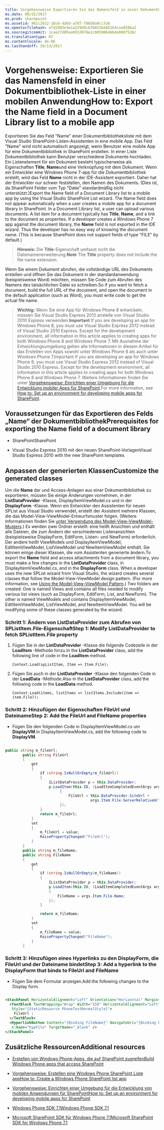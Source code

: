 ```yaml
---
title: Vorgehensweise Exportieren Sie das Namensfeld in einer Dokumentbibliothek-Liste in einer mobilen Anwendung
ms.date: 09/25/2017
ms.prod: sharepoint
ms.assetid: 901c2012-18c6-4dbd-a787-f8650a0cc7a8
ms.openlocfilehash: e7d2d65e3e1a229d0cbf6853be86264caa850ba2
ms.sourcegitcommit: 1cae27d85ee691d976e2c085986466de088f526c
ms.translationtype: HT
ms.contentlocale: de-DE
ms.lasthandoff: 10/13/2017
---
```

# <a name="how-to-export-the-name-field-in-a-document-library-list-to-a-mobile-app"></a><span data-ttu-id="6a57c-102">Vorgehensweise: Exportieren Sie das Namensfeld in einer Dokumentbibliothek-Liste in einer mobilen Anwendung</span><span class="sxs-lookup"><span data-stu-id="6a57c-102">How to: Export the Name field in a Document Library list to a mobile app</span></span>
<span data-ttu-id="6a57c-p101">Exportieren Sie das Feld "Name" einer Dokumentbibliotheksliste mit dem Visual Studio SharePoint-Listen-Assistenten in eine mobile App. Das Feld "Name" wird nicht automatisch angezeigt, wenn Benutzer eine mobile App für eine Dokumentbibliothek in SharePoint erstellen. In einer Liste Dokumentbibliothek kann Benutzer verschiedene Dokumente hochladen. Ein Listenelement für ein Dokument besteht typischerweise als Eigenschaften **Title**, **Name**und eine Verknüpfung mit dem Dokument. Wenn ein Entwickler eine Windows Phone 7-app für die Dokumentbibliothek erstellt, wird das Feld **Name** nicht in der IDE-Assistent exportiert. Daher hat der Entwickler nur schwer feststellen, den Namen des Dokuments. (Dies ist, da SharePoint Felder vom Typ "Datei" standardmäßig nicht unterstützt.)</span><span class="sxs-lookup"><span data-stu-id="6a57c-p101">Export the Name field of a Document Library list to a mobile app by using the Visual Studio SharePoint List wizard. The Name field does not appear automatically when a user creates a mobile app for a document library in SharePoint. In a Document Library list, a user can upload various documents. A list item for a document typically has **Title**, **Name**, and a link to the document as properties. If a developer creates a Windows Phone 7 app against the document library, the **Name** field is not exported in the IDE wizard. Thus the developer has no easy way of knowing the document name. (This is because SharePoint does not support fields of type "FILE" by default.)</span></span>
  
    
    


> <span data-ttu-id="6a57c-110">**Hinweis:** Die **Title**-Eigenschaft umfasst nicht die Dateinamenerweiterung.</span><span class="sxs-lookup"><span data-stu-id="6a57c-110">**Note** The **Title** property does not include the file name extension.</span></span>
  
    
    


<span data-ttu-id="6a57c-111">Wenn Sie einem Dokument abrufen, die vollständige URL des Dokuments erstellen und öffnen Sie das Dokument in der standardanwendung (beispielsweise Word) möchten, müssen Sie Code zum Abrufen des Namens des tatsächlichen Datei so schreiben.</span><span class="sxs-lookup"><span data-stu-id="6a57c-111">So if you want to fetch a document, build the full URL of the document, and open the document in the default application (such as Word), you must write code to get the actual file name.</span></span>
  
    
    


> <span data-ttu-id="6a57c-112">**Wichtig:** Wenn Sie eine App für Windows Phone 8 entwickeln, müssen Sie Visual Studio Express 2012 anstelle von Visual Studio 2010 Express verwenden.</span><span class="sxs-lookup"><span data-stu-id="6a57c-112">**Important** If you are developing an app for Windows Phone 8, you must use Visual Studio Express 2012 instead of Visual Studio 2010 Express. Except for the development environment, all information in this article applies to creating apps for both Windows Phone 8 and Windows Phone 7.</span></span> <span data-ttu-id="6a57c-113">Mit Ausnahme der Entwicklungsumgebung gelten alle Informationen in diesem Artikel für das Erstellen von Apps sowohl unter Windows Phone 8 als auch unter Windows Phone 7.</span><span class="sxs-lookup"><span data-stu-id="6a57c-113">Important If you are developing an app for Windows Phone 8, you must use Visual Studio Express 2012 instead of Visual Studio 2010 Express. Except for the development environment, all information in this article applies to creating apps for both Windows Phone 8 and Windows Phone 7.</span></span> <span data-ttu-id="6a57c-114">Weitere Informationen finden Sie unter [Vorgehensweise: Einrichten einer Umgebung für die Entwicklung mobiler Apps für SharePoint](how-to-set-up-an-environment-for-developing-mobile-apps-for-sharepoint.md).</span><span class="sxs-lookup"><span data-stu-id="6a57c-114">For more information, see  [How to: Set up an environment for developing mobile apps for SharePoint](how-to-set-up-an-environment-for-developing-mobile-apps-for-sharepoint.md).</span></span> 
  
    
    


## <a name="prerequisites-for-exporting-the-name-field-of-a-document-library"></a><span data-ttu-id="6a57c-115">Voraussetzungen für das Exportieren des Felds „Name“ der Dokumentbibliothek</span><span class="sxs-lookup"><span data-stu-id="6a57c-115">Prerequisites for exporting the Name field of a document library</span></span>


- <span data-ttu-id="6a57c-116">SharePoint</span><span class="sxs-lookup"><span data-stu-id="6a57c-116">SharePoint</span></span>
    
  
- <span data-ttu-id="6a57c-117">Visual Studio Express 2010 mit den neuen SharePoint-Vorlagen</span><span class="sxs-lookup"><span data-stu-id="6a57c-117">Visual Studio Express 2010 with the new SharePoint templates</span></span>
    
  

## <a name="customize-the-generated-classes"></a><span data-ttu-id="6a57c-118">Anpassen der generierten Klassen</span><span class="sxs-lookup"><span data-stu-id="6a57c-118">Customize the generated classes</span></span>
<span data-ttu-id="6a57c-119"><a name="HowToExportTheNameFieldInADocumentLibraryListToAMobileApp_CustomizeTheGeneratedClases"> </a></span><span class="sxs-lookup"><span data-stu-id="6a57c-119"></span></span>

<span data-ttu-id="6a57c-p103">Um die **Name** dar und Access-Anlagen aus einer Dokumentbibliothek zu exportieren, müssen Sie einige Änderungen vornehmen, in der **ListDataProvider** -Klasse, DisplayItemViewModel.cs und in der **DisplayForm** -Klasse. Wenn ein Entwickler den Assistenten für neuen SPList aus Visual Studio verwendet, erstellt der Assistent mehrere Klassen, die das Model-View-ViewModel-Entwurfsmuster folgen. (Weitere Informationen finden Sie [unter Verwendung des Model-View-ViewModel-Musters](http://msdn.microsoft.com/en-us/library/hh821028.aspx).) Es werden zwei Ordner erstellt: eine heißt Ansichten und enthält alle Dateien, die zum Ändern der verschiedenen Listenansichten (beispielsweise DisplayForm, EditForm, Listen- und NewForm) erforderlich. Der andere heißt ViewModels und DisplayItemViewModel, EditItemViewModel, ListViewModel und NewItemViewModel enthält. Sie können einige dieser Klassen, die vom Assistenten generierte ändern.</span><span class="sxs-lookup"><span data-stu-id="6a57c-p103">To export the **Name** field and access attachments from a document library, you must make a few changes in the **ListDataProvider** class, in DisplayItemViewModel.cs, and in the **DisplayForm** class. When a developer uses the new SPList wizard from Visual Studio, the wizard creates several classes that follow the Model-View-ViewModel design pattern. (For more information, see [Using the Model-View-ViewModel Pattern](http://msdn.microsoft.com/en-us/library/hh821028.aspx).) Two folders are created: One is named Views and contains all files needed to modify various list views (such as DisplayForm, EditForm, List, and NewForm). The other is named ViewModels and contains DisplayItemViewModel, EditItemViewModel, ListViewModel, and NewItemViewModel. You will be modifying some of these classes generated by the wizard.</span></span>
  
    
    

### <a name="step-1-modify-listdataprovider-to-fetch-splistitemfile-property"></a><span data-ttu-id="6a57c-125">Schritt 1: Ändern von ListDataProvider zum Abrufen von SPListItem.File-Eigenschaft</span><span class="sxs-lookup"><span data-stu-id="6a57c-125">Step 1: Modify ListDataProvider to fetch SPListItem.File property</span></span>


1. <span data-ttu-id="6a57c-126">Fügen Sie in der **ListDataProvider** -Klasse die folgende Codezeile in der **LoadItem** -Methode hinzu.</span><span class="sxs-lookup"><span data-stu-id="6a57c-126">In the **ListDataProvider** class, add the following line of code in the **LoadItem** method.</span></span>
    
     `Context.Load(spListItem, Item => Item.File);`
    
  
2. <span data-ttu-id="6a57c-127">Fügen Sie auch in der **ListDataProvider** -Klasse den folgenden Code in der **LoadData** -Methode.</span><span class="sxs-lookup"><span data-stu-id="6a57c-127">Also in the **ListDataProvider** class, add the following code in the **LoadData** method.</span></span>
    
     `Context.Load(items, listItems => listItems.Include(item => item.File));`
    
  

### <a name="step-2-add-the-fileurl-and-filename-properties"></a><span data-ttu-id="6a57c-128">Schritt 2: Hinzufügen der Eigenschaften FileUrl und Dateiname</span><span class="sxs-lookup"><span data-stu-id="6a57c-128">Step 2: Add the FileUrl and FileName properties</span></span>


- <span data-ttu-id="6a57c-129">Fügen Sie den folgenden Code in DisplayItemViewModel.cs um **DisplayVM**.</span><span class="sxs-lookup"><span data-stu-id="6a57c-129">In DisplayItemViewModel.cs, add the following code to **DisplayVM**.</span></span>
    
```cs
  
public string m_fileUrl;
        public string FileUrl
        {
            get
            {
                if (string.IsNullOrEmpty(m_fileUrl))
                {
                    IListDataProvider p = this.DataProvider;
                    p.LoadItem(this.ID, (LoadItemCompletedEventArgs args) =>
                         {
                             FileUrl = this.DataProvider.SiteUrl + 
                                       args.Item.File.ServerRelativeUrl;
                         });
                }
                return m_fileUrl;
            }
            set
            {
                m_fileUrl = value;
                RaisePropertyChanged("FileUrl");
            }
        }
        public string m_fileName;
        public string FileName
        {
            get
            {
                if (string.IsNullOrEmpty(m_fileName))
                {
                    IListDataProvider p = this.DataProvider;
                    p.LoadItem(this.ID, (LoadItemCompletedEventArgs args) =>
                    {
                        FileName = args.Item.File.Name;
                    });
                }

                return m_fileName;
            }
            set
            {
                m_fileName = value;
                RaisePropertyChanged("FileName");
            }
        }
```


### <a name="step-3-add-a-hyperlink-to-the-displayform-that-binds-to-fileurl-and-filename"></a><span data-ttu-id="6a57c-130">Schritt 3: Hinzufügen eines Hyperlinks zu den DisplayForm, die FileUrl und der Dateiname bindet</span><span class="sxs-lookup"><span data-stu-id="6a57c-130">Step 3: Add a hyperlink to the DisplayForm that binds to FileUrl and FileName</span></span>


- <span data-ttu-id="6a57c-131">Fügen Sie dem Formular anzeigen.</span><span class="sxs-lookup"><span data-stu-id="6a57c-131">Add the following changes to the Display form.</span></span>
    
```XML
  
<StackPanel HorizontalAlignment="Left" Orientation="Horizontal" Margin="0,5,0,5">
  <TextBlock TextWrapping="Wrap" Width="150" HorizontalAlignment="Left" 
   Style="{StaticResource PhoneTextNormalStyle}">
    FileUrl :
  </TextBlock>
  <HyperlinkButton Content="{Binding FileName}" NavigateUri="{Binding FileUrl}" 
   x:Name="hypFile" TargetName="_blank" />
</StackPanel>

```


## <a name="additional-resources"></a><span data-ttu-id="6a57c-132">Zusätzliche Ressourcen</span><span class="sxs-lookup"><span data-stu-id="6a57c-132">Additional resources</span></span>
<span data-ttu-id="6a57c-133"><a name="SP15StoreSPlist_addlresources"> </a></span><span class="sxs-lookup"><span data-stu-id="6a57c-133"></span></span>


-  [<span data-ttu-id="6a57c-134">Erstellen von Windows Phone-Apps, die auf SharePoint zugreifen</span><span class="sxs-lookup"><span data-stu-id="6a57c-134">Build Windows Phone apps that access SharePoint</span></span>](build-windows-phone-apps-that-access-sharepoint.md)
    
  
-  [<span data-ttu-id="6a57c-135">Vorgehensweise: Erstellen eine Windows Phone SharePoint Liste app</span><span class="sxs-lookup"><span data-stu-id="6a57c-135">How to: Create a Windows Phone SharePoint list app</span></span>](how-to-create-a-windows-phone-sharepoint-list-app.md)
    
  
-  [<span data-ttu-id="6a57c-136">Vorgehensweise: Einrichten einer Umgebung für die Entwicklung von mobilen Anwendungen für SharePoint</span><span class="sxs-lookup"><span data-stu-id="6a57c-136">How to: Set up an environment for developing mobile apps for SharePoint</span></span>](how-to-set-up-an-environment-for-developing-mobile-apps-for-sharepoint.md)
    
  
-  [<span data-ttu-id="6a57c-137">Windows Phone SDK 7.1</span><span class="sxs-lookup"><span data-stu-id="6a57c-137">Windows Phone SDK 7.1</span></span>](http://www.microsoft.com/en-us/download/details.aspx?id=27570)
    
  
-  [<span data-ttu-id="6a57c-138">Microsoft SharePoint SDK für Windows Phone 7.1</span><span class="sxs-lookup"><span data-stu-id="6a57c-138">Microsoft SharePoint SDK for Windows Phone 7.1</span></span>](http://www.microsoft.com/en-us/download/details.aspx?id=30476)
    
  

